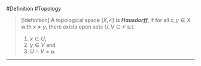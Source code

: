 #Definition #Topology 
> [!definition]
> A topological space $(X,\mathcal{O})$ is ***Hausdorff***, if for all $x,y\in X$ with $x\neq y$, there exists open sets $U,V\in \mathcal{O}$ s.t. 
> 1. $x\in U$, 
> 2. $y\in V$ and
> 3. $U\cap V=\varnothing$.
---
